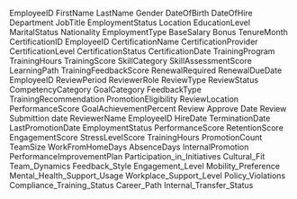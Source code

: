 EmployeeID	FirstName	LastName	Gender	DateOfBirth	DateOfHire	Department	JobTitle	EmploymentStatus	Location	EducationLevel	MaritalStatus	Nationality	EmploymentType	BaseSalary	Bonus	TenureMonth CertificationID	EmployeeID	CertificationName	CertificationProvider	CertificationLevel	CertificationStatus	CertificationDate	TrainingProgram	TrainingHours	TrainingScore	SkillCategory	SkillAssessmentScore	LearningPath	TrainingFeedbackScore	RenewalRequired	RenewalDueDate EmployeeID	ReviewPeriod	ReviewerRole	ReviewType	ReviewStatus	CompetencyCategory	GoalCategory	FeedbackType	TrainingRecommendation	PromotionEligibility	ReviewLocation	PerformanceScore	GoalAchievementPercent	Review Approve Date	Review Submittion date	ReviewerName
EmployeeID	HireDate	TerminationDate	LastPromotionDate	EmploymentStatus	PerformanceScore	RetentionScore	EngagementScore	StressLevelScore	TrainingHours	PromotionCount	TeamSize	WorkFromHomeDays	AbsenceDays	InternalPromotion	PerformanceImprovementPlan	Participation_in_Initiatives	Cultural_Fit	Team_Dynamics	Feedback_Style	Engagement_Level	Mobility_Preference	Mental_Health_Support_Usage	Workplace_Support_Level	Policy_Violations	Compliance_Training_Status	Career_Path	Internal_Transfer_Status

